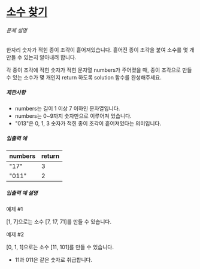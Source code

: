 # [소수 찾기](https://school.programmers.co.kr/learn/courses/30/lessons/42839)


###### 문제 설명


한자리 숫자가 적힌 종이 조각이 흩어져있습니다. 흩어진 종이 조각을 붙여 소수를 몇 개 만들 수 있는지 알아내려 합니다.


각 종이 조각에 적힌 숫자가 적힌 문자열 numbers가 주어졌을 때, 종이 조각으로 만들 수 있는 소수가 몇 개인지 return 하도록 solution 함수를 완성해주세요.


##### 제한사항


* numbers는 길이 1 이상 7 이하인 문자열입니다.
* numbers는 0\~9까지 숫자만으로 이루어져 있습니다.
* "013"은 0, 1, 3 숫자가 적힌 종이 조각이 흩어져있다는 의미입니다.


##### 입출력 예




| numbers | return |
| --- | --- |
| "17" | 3 |
| "011" | 2 |


##### 입출력 예 설명


예제 \#1  

\[1, 7]으로는 소수 \[7, 17, 71]를 만들 수 있습니다.


예제 \#2  

\[0, 1, 1]으로는 소수 \[11, 101]를 만들 수 있습니다.


* 11과 011은 같은 숫자로 취급합니다.



